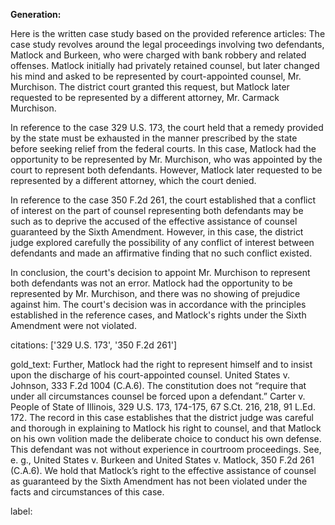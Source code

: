 **Generation:**

 <answer>Here is the written case study based on the provided reference articles:
The case study revolves around the legal proceedings involving two defendants, Matlock and Burkeen, who were charged with bank robbery and related offenses. Matlock initially had privately retained counsel, but later changed his mind and asked to be represented by court-appointed counsel, Mr. Murchison. The district court granted this request, but Matlock later requested to be represented by a different attorney, Mr. Carmack Murchison.

In reference to the case 329 U.S. 173, the court held that a remedy provided by the state must be exhausted in the manner prescribed by the state before seeking relief from the federal courts. In this case, Matlock had the opportunity to be represented by Mr. Murchison, who was appointed by the court to represent both defendants. However, Matlock later requested to be represented by a different attorney, which the court denied.

In reference to the case 350 F.2d 261, the court established that a conflict of interest on the part of counsel representing both defendants may be such as to deprive the accused of the effective assistance of counsel guaranteed by the Sixth Amendment. However, in this case, the district judge explored carefully the possibility of any conflict of interest between defendants and made an affirmative finding that no such conflict existed.

In conclusion, the court's decision to appoint Mr. Murchison to represent both defendants was not an error. Matlock had the opportunity to be represented by Mr. Murchison, and there was no showing of prejudice against him. The court's decision was in accordance with the principles established in the reference cases, and Matlock's rights under the Sixth Amendment were not violated. <answer>

citations: ['329 U.S. 173', '350 F.2d 261']

gold_text: Further, Matlock had the right to represent himself and to insist upon the discharge of his court-appointed counsel. United States v. Johnson, 333 F.2d 1004 (C.A.6). The constitution does not “require that under all circumstances counsel be forced upon a defendant.” Carter v. People of State of Illinois, 329 U.S. 173, 174-175, 67 S.Ct. 216, 218, 91 L.Ed. 172. The record in this case establishes that the district judge was careful and thorough in explaining to Matlock his right to counsel, and that Matlock on his own volition made the deliberate choice to conduct his own defense. This defendant was not without experience in courtroom proceedings. See, e. g., United States v. Burkeen and United States v. Matlock, 350 F.2d 261 (C.A.6). We hold that Matlock’s right to the effective assistance of counsel as guaranteed by the Sixth Amendment has not been violated under the facts and circumstances of this case.

label: 